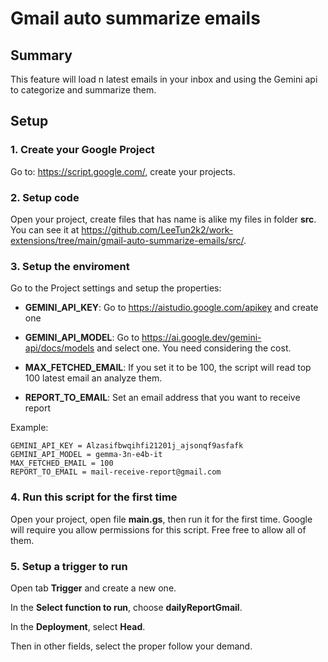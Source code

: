 # Gmail auto summarize emails

## Summary

This feature will load n latest emails in your inbox and using the Gemini api to categorize and summarize them.

## Setup

### 1. Create your Google Project

Go to: https://script.google.com/, create your projects.

### 2. Setup code

Open your project, create files that has name is alike my files in folder **src**. You can see it at https://github.com/LeeTun2k2/work-extensions/tree/main/gmail-auto-summarize-emails/src/.

### 3. Setup the enviroment

Go to the Project settings and setup the properties:

- **GEMINI_API_KEY**: Go to https://aistudio.google.com/apikey and create one

- **GEMINI_API_MODEL**: Go to https://ai.google.dev/gemini-api/docs/models and select one. You need considering the cost.

- **MAX_FETCHED_EMAIL**: If you set it to be 100, the script will read top 100 latest email an analyze them. 

- **REPORT_TO_EMAIL**: Set an email address that you want to receive report

Example: 

```text
GEMINI_API_KEY = Alzasifbwqihfi21201j_ajsonqf9asfafk
GEMINI_API_MODEL = gemma-3n-e4b-it
MAX_FETCHED_EMAIL = 100
REPORT_TO_EMAIL = mail-receive-report@gmail.com
```

### 4. Run this script for the first time

Open your project, open file **main.gs**, then run it for the first time. Google will require you allow permissions for this script. Free free to allow all of them.

### 5. Setup a trigger to run

Open tab **Trigger** and create a new one.

In the **Select function to run**, choose **dailyReportGmail**.

In the **Deployment**, select **Head**.

Then in other fields, select the proper follow your demand.